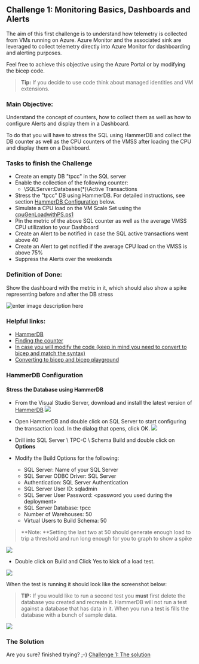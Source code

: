 
## Challenge 1: Monitoring Basics, Dashboards and Alerts

The aim of this first challenge is to understand how telemetry is collected from VMs running on Azure. Azure Monitor and the associated sink are leveraged to collect telemetry directly into Azure Monitor for dashboarding and alerting purposes.

Feel free to achieve this objective using the Azure Portal or by modifying the bicep code. 

> **Tip:** If you decide to use code think about managed identities and VM extensions.

### Main Objective:
Understand the concept of counters, how to collect them as well as how to configure Alerts and display them in a Dashboard.    

To do that you will have to stress the SQL using HammerDB and collect the DB counter as well as the CPU counters of the VMSS after loading the CPU and display them on a Dashboard.

### Tasks to finish the Challenge
- Create an empty DB "tpcc" in the SQL server
- Enable the collection of the following counter:
	- \SQLServer:Databases(*)\Active Transactions
- Stress the "tpcc" DB using HammerDB. For detailed instructions, see section [HammerDB Configuration]() below.
- Simulate a CPU load on the VM Scale Set using the [cpuGenLoadwithPS.ps1](https://github.com/msghaleb/AzureMonitorHackathon/blob/master/sources/Loadscripts/cpuGenLoadwithPS.ps1)
- Pin the metric of the above SQL counter as well as the average VMSS CPU utilization to your Dashboard
- Create an Alert to be notified in case the SQL active transactions went above 40
- Create an Alert to get notified if the average CPU load on the VMSS is above 75%
- Suppress the Alerts over the weekends


### Definition of Done:
Show the dashboard with the metric in it, which should also show a spike representing before and after the DB stress

![enter image description here](https://github.com/msghaleb/AzureMonitorHackathon/raw/master/images/ch1_metric_spike.jpg)


### Helpful links:
- [HammerDB](https://www.hammerdb.com)
- [Finding the counter](https://docs.microsoft.com/en-us/powershell/module/microsoft.powershell.diagnostics/get-counter?view=powershell-5.1)
- [In case you will modify the code (keep in mind you need to convert to bicep and match the syntax)](https://docs.microsoft.com/en-us/azure/azure-monitor/essentials/collect-custom-metrics-guestos-resource-manager-vm)
- [Converting to bicep and bicep playground](https://docs.microsoft.com/en-us/azure/azure-resource-manager/templates/bicep-decompile?tabs=azure-cli)


### HammerDB Configuration

#### Stress the Database using HammerDB 
- From the Visual Studio Server, download and install the latest version of [HammerDB](http://www.hammerdb.com/)
  ![](https://github.com/msghaleb/AzureMonitorHackathon/raw/master/images/image13.png)    
- Open HammerDB and double click on SQL Server to start configuring the transaction load. In the dialog that opens, click OK.
![](https://github.com/msghaleb/AzureMonitorHackathon/raw/master/images/image18.png)   

- Drill into SQL Server \\ TPC-C \\ Schema Build and double click on **Options**
- Modify the Build Options for the following:
	- SQL Server: Name of your SQL Server
	- SQL Server ODBC Driver: SQL Server
	- Authentication: SQL Server Authentication
	- SQL Server User ID: sqladmin
	- SQL Server User Password: \<password  you  used during the deployment\>
	- SQL Server Database: tpcc
	- Number of Warehouses: 50
	- Virtual Users to Build Schema: 50  
>**Note: **Setting the last two at 50 should generate enough load to trip a threshold and run long enough for you to graph to show a spike

  
![](https://github.com/msghaleb/AzureMonitorHackathon/raw/master/images/image19.png)
  
- Double click on Build and Click Yes to kick of a load test.
  

![](https://github.com/msghaleb/AzureMonitorHackathon/raw/master/images/image20.png)
  
When the test is running it should look like the screenshot below:
>**TIP:** If you would like to run a second test you **must** first delete the database you created and recreate it. HammerDB will not run a test against a database that has data in it. When you run a test is fills the database with a bunch of sample data.
  

![](https://github.com/msghaleb/AzureMonitorHackathon/raw/master/images/image21.png) 



### The Solution

Are you sure? finished trying? ;-) 
[Challenge 1: The solution](solution1.md)
